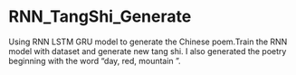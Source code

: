 # RNN_TangShi_Generate
Using RNN LSTM GRU model to generate the Chinese poem.Train the RNN model with dataset and generate new tang shi. I also generated the poetry beginning with the word “day, red, mountain ”.

